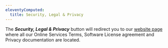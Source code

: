 ```yaml
---
eleventyComputed:
  title: Security, Legal & Privacy
---
```

The ***Security, Legal & Privacy*** button will redirect you to our [website page](https://devolutions.net/legal/privacy) where all our Online Services Terms, Software License agreement and Privacy documentation are located.
